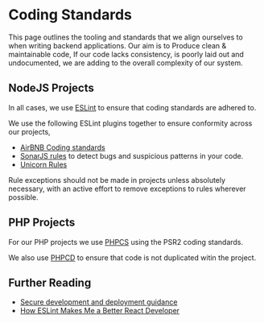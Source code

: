 # Coding Standards

This page outlines the tooling and standards that we align ourselves to when writing backend applications. Our aim is to 
Produce clean & maintainable code, If our code lacks consistency, is poorly laid out and undocumented, we are 
adding to the overall complexity of our system.

## NodeJS Projects

In all cases, we use [ESLint](https://eslint.org/) to ensure that coding standards are adhered to.

We use the following ESLint plugins together to ensure conformity across our projects,

- [AirBNB Coding standards](https://www.npmjs.com/package/eslint-config-airbnb)
- [SonarJS rules](https://www.npmjs.com/package/eslint-plugin-sonarjs) to detect bugs and suspicious patterns in your code.
- [Unicorn Rules](https://www.npmjs.com/package/eslint-plugin-unicorn)

Rule exceptions should not be made in projects unless absolutely necessary, with an active effort to remove exceptions to 
rules wherever possible.

## PHP Projects

For our PHP projects we use [PHPCS](https://github.com/squizlabs/PHP_CodeSniffer) using the PSR2 coding standards.

We also use [PHPCD](https://github.com/sebastianbergmann/phpcpd) to ensure that code is not duplicated witin the project.


## Further Reading
- [Secure development and deployment guidance](https://www.ncsc.gov.uk/collection/developers-collection?curPage=/collection/developers-collection/principles/produce-clean-maintainable-code)
- [How ESLint Makes Me a Better React Developer](https://itnext.io/how-eslint-makes-me-a-better-react-developer-237fb14c00ae)
